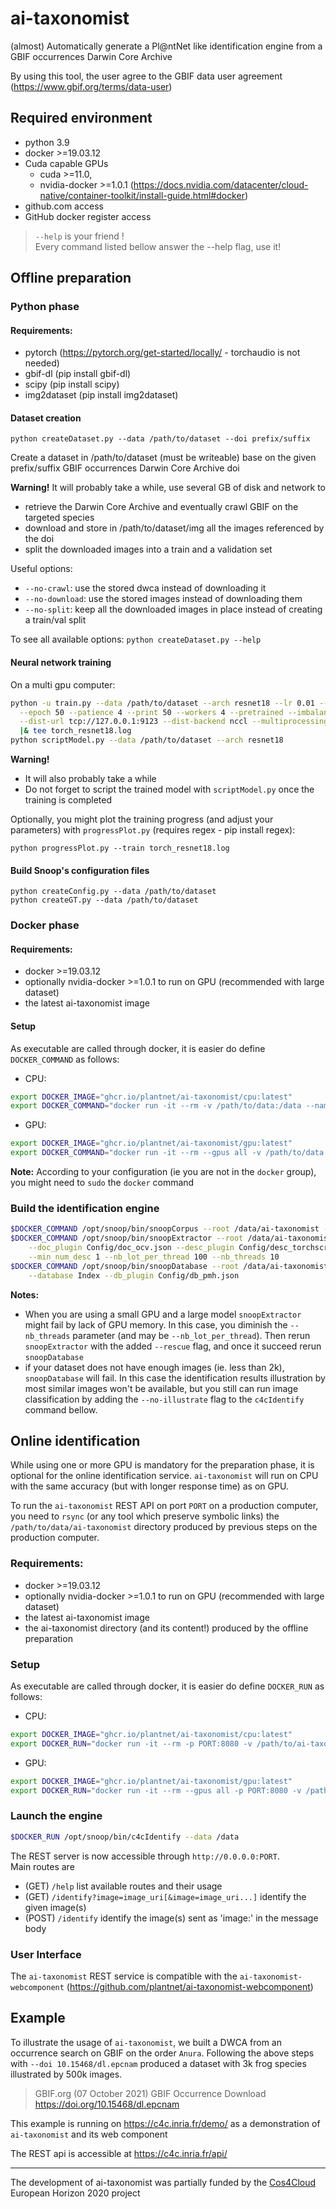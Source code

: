 # ai-taxonomist

(almost) Automatically generate a Pl@ntNet like identification engine from a GBIF occurrences Darwin Core Archive

By using this tool, the user agree to the GBIF data user agreement (https://www.gbif.org/terms/data-user)


## Required environment
* python 3.9
* docker >=19.03.12
* Cuda capable GPUs
  * cuda >=11.0,  
  * nvidia-docker >=1.0.1 (https://docs.nvidia.com/datacenter/cloud-native/container-toolkit/install-guide.html#docker)
* github.com access
* GitHub docker register access

 > `--help` is your friend !  
Every command listed bellow answer the --help flag, use it!
## Offline preparation
### Python phase
#### Requirements:
* pytorch (https://pytorch.org/get-started/locally/ - torchaudio is not needed)
* gbif-dl (pip install gbif-dl)
* scipy (pip install scipy)
* img2dataset (pip install img2dataset)

#### Dataset creation

```commandline
python createDataset.py --data /path/to/dataset --doi prefix/suffix
```
Create a dataset in /path/to/dataset (must be writeable) base on the given prefix/suffix GBIF occurrences Darwin Core Archive doi

**Warning!** It will probably take a while, use several GB of disk and network to
  * retrieve the Darwin Core Archive and eventually crawl GBIF on the targeted species 
  * download and store in /path/to/dataset/img all the images referenced by the doi
  * split the downloaded images into a train and a validation set


Useful options:
* `--no-crawl`: use the stored dwca instead of downloading it
* `--no-download`: use the stored images instead of downloading them
* `--no-split`: keep all the downloaded images in place instead of creating a train/val split

To see all available options: ```python createDataset.py --help```

#### Neural network training
On a multi gpu computer:
```bash
python -u train.py --data /path/to/dataset --arch resnet18 --lr 0.01 --batch-size 256 \
  --epoch 50 --patience 4 --print 50 --workers 4 --pretrained --imbalanced \
  --dist-url tcp://127.0.0.1:9123 --dist-backend nccl --multiprocessing-distributed --world-size 1 --rank 0 \
  |& tee torch_resnet18.log
python scriptModel.py --data /path/to/dataset --arch resnet18
```
**Warning!** 
* It will also probably take a while
* Do not forget to script the trained model with `scriptModel.py` once the training is completed

Optionally, you might plot the training progress (and adjust your parameters) with `progressPlot.py` (requires regex - pip install regex):
```commandline
python progressPlot.py --train torch_resnet18.log
```

#### Build Snoop's configuration files
```commandline
python createConfig.py --data /path/to/dataset
python createGT.py --data /path/to/dataset
```

### Docker phase
#### Requirements:
* docker >=19.03.12
* optionally nvidia-docker >=1.0.1 to run on GPU (recommended with large dataset)
* the latest ai-taxonomist image

####  Setup
As executable are called through docker, it is easier do define `DOCKER_COMMAND` as follows:
  * CPU: 
```bash
export DOCKER_IMAGE="ghcr.io/plantnet/ai-taxonomist/cpu:latest"
export DOCKER_COMMAND="docker run -it --rm -v /path/to/data:/data --name ait-builder $DOCKER_IMAGE" 
```
  * GPU:
```bash
export DOCKER_IMAGE="ghcr.io/plantnet/ai-taxonomist/gpu:latest"
export DOCKER_COMMAND="docker run -it --rm --gpus all -v /path/to/data:/data --name ait-builder $DOCKER_IMAGE" 
```

**Note:** According to your configuration (ie you are not in the `docker` group), you might need to `sudo` the `docker` command

### Build the identification engine
```bash
$DOCKER_COMMAND /opt/snoop/bin/snoopCorpus --root /data/ai-taxonomist --corpus c4c --recurse --input /data/img
$DOCKER_COMMAND /opt/snoop/bin/snoopExtractor --root /data/ai-taxonomist --corpus c4c --feature Feature \
    --doc_plugin Config/doc_ocv.json --desc_plugin Config/desc_torchscript.json \
    --min_num_desc 1 --nb_lot_per_thread 100 --nb_threads 10
$DOCKER_COMMAND /opt/snoop/bin/snoopDatabase --root /data/ai-taxonomist --corpus c4c --feature Feature \
    --database Index --db_plugin Config/db_pmh.json
```

**Notes:**
* When you are using a small GPU and a large model `snoopExtractor` might fail by lack of GPU memory. In this case, you diminish the `--nb_threads` parameter (and may be `--nb_lot_per_thread`). 
Then rerun `snoopExtractor` with the added `--rescue` flag, and once it succeed rerun `snoopDatabase`
* if your dataset does not have enough images (ie. less than 2k), `snoopDatabase` will fail. In this case the identification results illustration by most similar images won't be available, but you still can run image classification by adding the `--no-illustrate` flag to the `c4cIdentify` command bellow.

## Online identification

While using one or more GPU is mandatory for the preparation phase, it is optional for the online identification service.
`ai-taxonomist` will run on CPU with the same accuracy (but with longer response time) as on GPU.

To run the `ai-taxonomist` REST API on port `PORT` on a production computer, you need to `rsync` (or any tool which preserve symbolic links) the `/path/to/data/ai-taxonomist` directory produced by previous steps on the production computer.
### Requirements:
* docker >=19.03.12
* optionally nvidia-docker >=1.0.1 to run on GPU (recommended with large dataset)
* the latest ai-taxonomist image
* the ai-taxonomist directory (and its content!) produced by the offline preparation


### Setup
As executable are called through docker, it is easier do define `DOCKER_RUN` as follows:
  * CPU: 
```bash
export DOCKER_IMAGE="ghcr.io/plantnet/ai-taxonomist/cpu:latest"
export DOCKER_RUN="docker run -it --rm -p PORT:8080 -v /path/to/ai-taxonomist:/data --name ai-taxonomist $DOCKER_IMAGE" 
```
  * GPU:
```bash
export DOCKER_IMAGE="ghcr.io/plantnet/ai-taxonomist/gpu:latest"
export DOCKER_RUN="docker run -it --rm --gpus all -p PORT:8080 -v /path/to/ai-taxonomist:/data --name ai-taxonomist $DOCKER_IMAGE" 
```

### Launch the engine
```bash
$DOCKER_RUN /opt/snoop/bin/c4cIdentify --data /data
```

The REST server is now accessible through `http://0.0.0.0:PORT`.  
Main routes are
* (GET)  `/help` list available routes and their usage
* (GET)	 `/identify?image=image_uri[&image=image_uri...]` identify the given image(s)
* (POST) `/identify` identify the image(s) sent as 'image:' in the message body

### User Interface
The `ai-taxonomist` REST service is compatible with the `ai-taxonomist-webcomponent` (https://github.com/plantnet/ai-taxonomist-webcomponent)

## Example
To illustrate the usage of `ai-taxonomist`, we built a DWCA from an occurrence search on GBIF on the order `Anura`. Following the above steps with `--doi 10.15468/dl.epcnam` produced a dataset with 3k frog species illustrated by 500k images. 

> GBIF.org (07 October 2021) GBIF Occurrence Download  https://doi.org/10.15468/dl.epcnam

This example is running on https://c4c.inria.fr/demo/ as a demonstration of `ai-taxonomist` and its web component 

The REST api is accessible at https://c4c.inria.fr/api/

----------------

The development of ai-taxonomist was partially funded by the [Cos4Cloud](https://cos4cloud-eosc.eu/) European Horizon 2020 project
